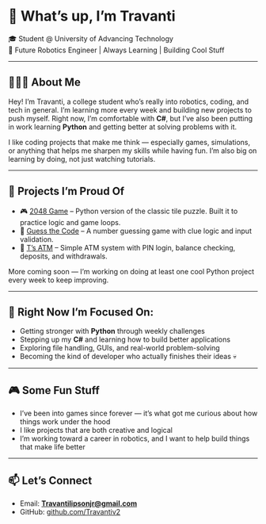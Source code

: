 # 👋 What’s up, I’m Travanti

🎓 Student @ University of Advancing Technology  
🤖 Future Robotics Engineer | Always Learning | Building Cool Stuff

---

## 👨🏽‍💻 About Me

Hey! I’m Travanti, a college student who’s really into robotics, coding, and tech in general. I’m learning more every week and building new projects to push myself. Right now, I’m comfortable with **C#**, but I’ve also been putting in work learning **Python** and getting better at solving problems with it.

I like coding projects that make me think — especially games, simulations, or anything that helps me sharpen my skills while having fun. I’m also big on learning by doing, not just watching tutorials.

---

## 🚀 Projects I’m Proud Of

- 🎮 [2048 Game](https://github.com/Travantiv2/2048) – Python version of the classic tile puzzle. Built it to practice logic and game loops.
- 🔢 [Guess the Code](https://github.com/Travantiv2/Guess-the-Code) – A number guessing game with clue logic and input validation. 
- 💸 [T’s ATM](https://github.com/Travantiv2/T-sATM) – Simple ATM system with PIN login, balance checking, deposits, and withdrawals.

More coming soon — I’m working on doing at least one cool Python project every week to keep improving.

---

## 🔧 Right Now I’m Focused On:

- Getting stronger with **Python** through weekly challenges
- Stepping up my **C#** and learning how to build better applications
- Exploring file handling, GUIs, and real-world problem-solving
- Becoming the kind of developer who actually finishes their ideas 💀

---

## 🎮 Some Fun Stuff

- I’ve been into games since forever — it’s what got me curious about how things work under the hood
- I like projects that are both creative and logical
- I’m working toward a career in robotics, and I want to help build things that make life better

---

## 📫 Let’s Connect

- Email: **Travantilipsonjr@gmail.com**  
- GitHub: [github.com/Travantiv2](https://github.com/Travantiv2)
